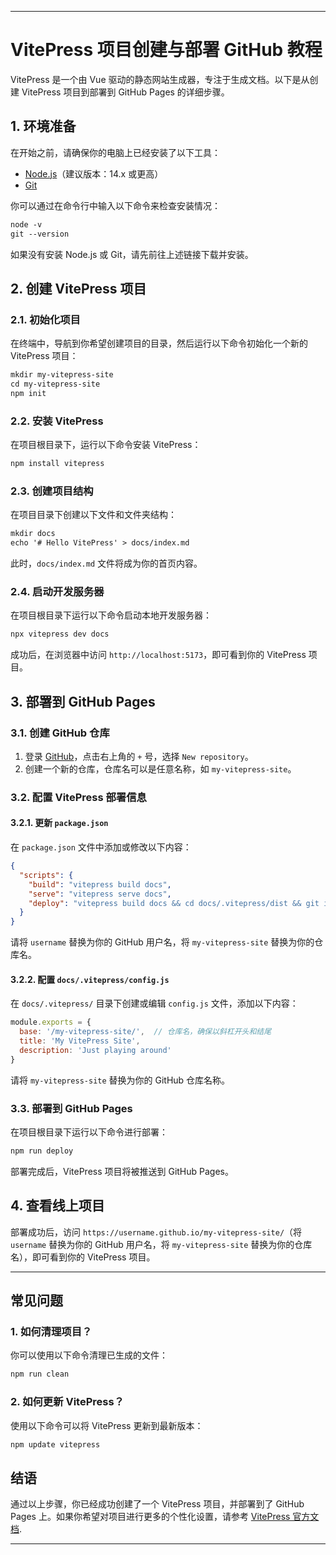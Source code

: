 
---

# VitePress 项目创建与部署 GitHub 教程

VitePress 是一个由 Vue 驱动的静态网站生成器，专注于生成文档。以下是从创建 VitePress 项目到部署到 GitHub Pages 的详细步骤。

## 1. 环境准备

在开始之前，请确保你的电脑上已经安装了以下工具：

- [Node.js](https://nodejs.org/)（建议版本：14.x 或更高）
- [Git](https://git-scm.com/)

你可以通过在命令行中输入以下命令来检查安装情况：

```md
node -v
git --version
```

如果没有安装 Node.js 或 Git，请先前往上述链接下载并安装。

## 2. 创建 VitePress 项目

### 2.1. 初始化项目

在终端中，导航到你希望创建项目的目录，然后运行以下命令初始化一个新的 VitePress 项目：

```md
mkdir my-vitepress-site
cd my-vitepress-site
npm init
```

### 2.2. 安装 VitePress

在项目根目录下，运行以下命令安装 VitePress：

```md
npm install vitepress
```

### 2.3. 创建项目结构

在项目目录下创建以下文件和文件夹结构：

```md
mkdir docs
echo '# Hello VitePress' > docs/index.md
```

此时，`docs/index.md` 文件将成为你的首页内容。

### 2.4. 启动开发服务器

在项目根目录下运行以下命令启动本地开发服务器：

```md
npx vitepress dev docs
```

成功后，在浏览器中访问 `http://localhost:5173`，即可看到你的 VitePress 项目。

## 3. 部署到 GitHub Pages

### 3.1. 创建 GitHub 仓库

1. 登录 [GitHub](https://github.com/)，点击右上角的 `+` 号，选择 `New repository`。
2. 创建一个新的仓库，仓库名可以是任意名称，如 `my-vitepress-site`。

### 3.2. 配置 VitePress 部署信息

#### 3.2.1. 更新 `package.json`

在 `package.json` 文件中添加或修改以下内容：

```json
{
  "scripts": {
    "build": "vitepress build docs",
    "serve": "vitepress serve docs",
    "deploy": "vitepress build docs && cd docs/.vitepress/dist && git init && git add . && git commit -m 'Deploy to GitHub Pages' && git remote add origin https://github.com/username/my-vitepress-site.git && git branch -M main && git push -f origin main && cd -"
  }
}
```

请将 `username` 替换为你的 GitHub 用户名，将 `my-vitepress-site` 替换为你的仓库名。

#### 3.2.2. 配置 `docs/.vitepress/config.js`

在 `docs/.vitepress/` 目录下创建或编辑 `config.js` 文件，添加以下内容：

```javascript
module.exports = {
  base: '/my-vitepress-site/',  // 仓库名，确保以斜杠开头和结尾
  title: 'My VitePress Site',
  description: 'Just playing around'
}
```

请将 `my-vitepress-site` 替换为你的 GitHub 仓库名称。

### 3.3. 部署到 GitHub Pages

在项目根目录下运行以下命令进行部署：

```md
npm run deploy
```

部署完成后，VitePress 项目将被推送到 GitHub Pages。

## 4. 查看线上项目

部署成功后，访问 `https://username.github.io/my-vitepress-site/`（将 `username` 替换为你的 GitHub 用户名，将 `my-vitepress-site` 替换为你的仓库名），即可看到你的 VitePress 项目。

---

## 常见问题

### 1. 如何清理项目？

你可以使用以下命令清理已生成的文件：

```md
npm run clean
```

### 2. 如何更新 VitePress？

使用以下命令可以将 VitePress 更新到最新版本：

```md
npm update vitepress
```

## 结语

通过以上步骤，你已经成功创建了一个 VitePress 项目，并部署到了 GitHub Pages 上。如果你希望对项目进行更多的个性化设置，请参考 [VitePress 官方文档](https://vitepress.dev/).

---